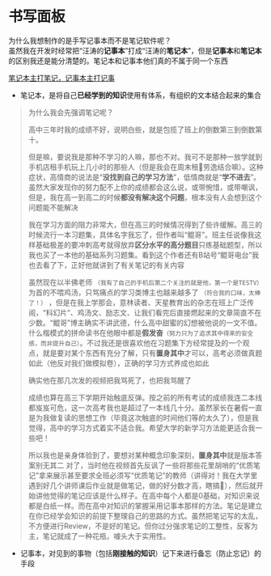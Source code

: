 # 书写面板
为什么我想制作的是手写记事本而不是笔记软件呢？\
虽然我在开发时经常把“汪涛的**记事本**”打成“汪涛的**笔记本**”，但是**记事本**和**笔记本**的区别我还是能分清楚的。笔记本和记事本他们真的不属于同一个东西

<u>笔记本主打笔记，记事本主打记事</u>

- 笔记本，是将自己**已经学到的知识**使用有体系，有组织的文本结合起来的集合

> 为什么我会先强调笔记呢？
>
>高中三年时我的成绩不好，说明白些，就是包揽了班上的倒数第三到倒数第十。
>
>但是嘛，要说我是那种不学习的人嘛，那也不对。我可不是那种一放学就到手机店租手机玩上几小时的那些人（但是我会在周末租🤣劳逸结合嘛）。这种症状，高情商的说法是“**没找到自己的学习方法**”，低情商就是“**学不进去**”。虽然大家发现你的努力配不上你的成绩都会这么说，或带惋惜，或带嘲讽，但是，我在高一到高二的时候**都没有解决这个问题**，根本没有人会想到这个问题能不能解决
>
>我在学习方面的阻力非常大，但在高三的时候情况得到了些许缓解。高三的时候流行一本习题集，具体名字我忘了，但作者叫“鲲哥”。班主任说像我这样基础极差的要冲刺高考就得放弃**区分水平的高分题目**只练基础题型，所以我也买了一本他的基础系列习题集。看到这个作者还有B站号“鲲哥电台”我也去看了下，正好他就讲到了有关笔记的有关内容
>
>虽然现在以半佛老师 `（我有了自己的手机后第二个关注的就是他，第一个是TESTV）` 为首的不喂鸡汤，只骂痛点的学习类博主也越来越多了 `（符合我的口味，太棒了！）` ，但是在我上学那会，意林读者、天星教育出的杂志在班上广泛传阅，“科幻片”、鸡汤文、励志文、让我们看完后直接燃起来的文章简直不在少数。“鲲哥”博主确实不讲武德，什么高中甜蜜的幻想被他说的一文不值。什么楷模式的拼命读书在他眼中都是**假发奋**`（努力只为了追求其中得来的安全感，而非提升自己）`。不过我还是很喜欢他在习题集下方经常提及的一个观点，就是要对某个东西有充分了解，只有**置身其中**才可以，高考必须做真题如此（他反对我们做模拟卷），正确的学习方式养成也如此
>
>确实他在那几次发的视频把我骂死了，也把我骂醒了
>
> 成绩也算在高三下学期开始触底反弹。按之前的所有考试的成绩我连二本线都岌岌可危，这一次高考我也是超过了一本线几十分。虽然家长在暑假一直是为我做复读的思想工作（毕竟这次触底的时间他们等的太久了），但是我觉得，高中的学习方式着实不适合我。希望大学的新学习方法能更适合我一些吧！
>
> 所以我也是亲身体验到了，要想对某种概念印象深刻，**置身其中**就是版本答案别无其二
> 对了，当时他在视频首先反讽了一些将那些花里胡哨的“优质笔记”拿来展示甚至要求全班必须写“优质笔记”的教师（讲得对！我在大学里遇到好几个讲师课后作业就是做笔记，做的好分数才高，瞎搞🤮），然后就开始讲他觉得的笔记应该是什么样子。在高中每个人都是0基础，对知识来说都是白纸一样。而在高中对知识的掌握采用记事本那样的方法。笔记是建立在你已经学会知识的前提下整理自己的思路的方式。虽然把笔记写的太乱，不方便进行Review，不是好的笔记。但你过分强求笔记的工整性，反客为主，笔记就成了一种花瓶，噱头大于实用性。 

- 记事本，对见到的事物（包括**刚接触的知识**）记下来进行备忘（防止忘记）的手段